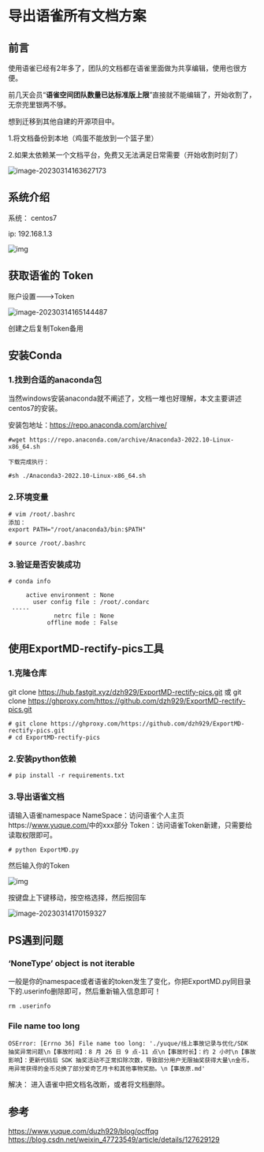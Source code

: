 # 导出语雀所有文档方案

## 前言

使用语雀已经有2年多了，团队的文档都在语雀里面做为共享编辑，使用也很方便。

前几天会员“**语雀空间团队数量已达标准版上限**”直接就不能编辑了，开始收割了，无奈兜里银两不够。

想到迁移到其他自建的开源项目中。

1.将文档备份到本地（鸡蛋不能放到一个篮子里）

2.如果太依赖某一个文档平台，免费又无法满足日常需要（开始收割时刻了）

![image-20230314163627173](https://imgoss.xgss.net/picgo/image-20230314163627173.png?aliyun)

## 系统介绍

系统： centos7

ip: 192.168.1.3

![img](https://imgoss.xgss.net/picgo/v2-a9427508e82102e12cfa2a3db2888762_1440w.jpg?aliyun)

## 获取语雀的 Token

账户设置--->Token

![image-20230314165144487](https://imgoss.xgss.net/picgo/image-20230314165144487.png?aliyun)

创建之后复制Token备用



## 安装Conda

### 1.找到合适的anaconda包

当然windows安装anaconda就不阐述了，文档一堆也好理解，本文主要讲述centos7的安装。

安装包地址：https://repo.anaconda.com/archive/

```
#wget https://repo.anaconda.com/archive/Anaconda3-2022.10-Linux-x86_64.sh

下载完成执行：

#sh ./Anaconda3-2022.10-Linux-x86_64.sh
```

### 2.环境变量

```
# vim /root/.bashrc
添加：
export PATH="/root/anaconda3/bin:$PATH"

# source /root/.bashrc
```

### 3.验证是否安装成功

```
# conda info

     active environment : None
       user config file : /root/.condarc
 ·····
             netrc file : None
           offline mode : False
```



## 使用ExportMD-rectify-pics工具

### 1.克隆仓库

git clone https://hub.fastgit.xyz/dzh929/ExportMD-rectify-pics.git
或
git clone https://ghproxy.com/https://github.com/dzh929/ExportMD-rectify-pics.git

```
# git clone https://ghproxy.com/https://github.com/dzh929/ExportMD-rectify-pics.git
# cd ExportMD-rectify-pics
```



### 2.安装python依赖

```
# pip install -r requirements.txt
```



### 3.导出语雀文档

请输入语雀namespace
NameSpace：访问语雀个人主页https://www.yuque.com/<xxx>中的xxx部分
Token：访问语雀Token新建，只需要给读取权限即可。

```
# python ExportMD.py
```

然后输入你的Token

![img](https://imgoss.xgss.net/picgo/1649572961087-9242b301-c80c-4ba8-8312-1569ce1c22d1.png?aliyun)

按键盘上下键移动，按空格选择，然后按回车

![image-20230314170159327](https://imgoss.xgss.net/picgo/image-20230314170159327.png?aliyun)



## PS遇到问题

### ‘NoneType’ object is not iterable

一般是你的namespace或者语雀的token发生了变化，你把ExportMD.py同目录下的.userinfo删除即可，然后重新输入信息即可！

```
rm .userinfo
```



### File name too long

```
OSError: [Errno 36] File name too long: './yuque/线上事故记录与优化/SDK 抽奖异常问题\n【事故时间】：8 月 26 日 9 点-11 点\n【事故时长】：约 2 小时\n【事故影响】：更新代码后 SDK 抽奖活动不正常扣除次数，导致部分用户无限抽奖获得大量\n金币，用异常获得的金币兑换了部分爱奇艺月卡和其他事物奖励。\n【事故原.md'
```

解决： 进入语雀中把文档名改断，或者将文档删除。



## 参考

https://www.yuque.com/duzh929/blog/ocffqg
https://blog.csdn.net/weixin_47723549/article/details/127629129

